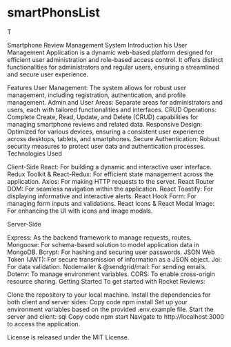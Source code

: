 # smartPhonsList
T





 Smartphone Review Management System
Introduction
his User Management Application is a dynamic web-based platform designed for efficient user administration and role-based access control. It offers distinct functionalities for administrators and regular users, ensuring a streamlined and secure user experience.

Features
User Management: The system allows for robust user management, including registration, authentication, and profile management.
Admin and User Areas: Separate areas for administrators and users, each with tailored functionalities and interfaces.
CRUD Operations: Complete Create, Read, Update, and Delete (CRUD) capabilities for managing smartphone reviews and related data.
Responsive Design: Optimized for various devices, ensuring a consistent user experience across desktops, tablets, and smartphones.
Secure Authentication: Robust security measures to protect user data and authentication processes.
Technologies Used

Client-Side
React: For building a dynamic and interactive user interface.
Redux Toolkit & React-Redux: For efficient state management across the application.
Axios: For making HTTP requests to the server.
React Router DOM: For seamless navigation within the application.
React Toastify: For displaying informative and interactive alerts.
React Hook Form: For managing form inputs and validations.
React Icons & React Modal Image: For enhancing the UI with icons and image modals.

Server-Side

Express: As the backend framework to manage requests, routes.
Mongoose: For schema-based solution to model application data in MongoDB.
Bcrypt: For hashing and securing user passwords.
JSON Web Token (JWT): For secure transmission of information as a JSON object.
Joi: For data validation.
Nodemailer & @sendgrid/mail: For sending emails.
Dotenv: To manage environment variables.
CORS: To enable cross-origin resource sharing.
Getting Started
To get started with Rocket Reviews:

Clone the repository to your local machine.
Install the dependencies for both client and server sides:
Copy code
npm install
Set up your environment variables based on the provided .env.example file.
Start the server and client:
sql
Copy code
npm start
Navigate to http://localhost:3000 to access the application.

License
 is released under the MIT License.


